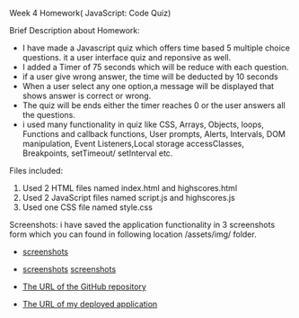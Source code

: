 Week 4 Homework( JavaScript: Code Quiz)

Brief Description about Homework:

* I have made a Javascript quiz which offers time based 5 multiple choice questions. it a user interface quiz and reponsive as well.
* I added a Timer of 75 seconds which will be reduce with each question.
* if a user give wrong answer, the time will be deducted by 10 seconds 
* When a user select any one option,a message will be displayed that shows answer is correct or wrong.
* The quiz will be ends either the timer reaches 0 or the user answers all the questions.
* i used many functionality in quiz like CSS, Arrays, Objects, loops, Functions and callback functions, User prompts, Alerts, Intervals, DOM manipulation,
Event Listeners,Local storage accessClasses, Breakpoints, setTimeout/ setInterval etc.

Files included:
1. Used 2 HTML files named
	index.html and highscores.html
2. Used 2 JavaScript files named
	script.js and highscores.js
3. Used one CSS file named
	style.css

Screenshots:
i have saved the application functionality in 3 screenshots form which you can found in following location /assets/img/ folder.


* [screenshots](./assets/img/Img1.jpg)
* [screenshots](./assets/img/Img2.jpg)
[screenshots](./assets/img/Img3.jpg)

* [The URL of the GitHub repository](https://github.com/Ruchi479/Bootcamp-JavaScript-Code-Quiz.git)
* [The URL of my deployed application](https://ruchi479.github.io/Bootcamp-JavaScript-Code-Quiz/)



